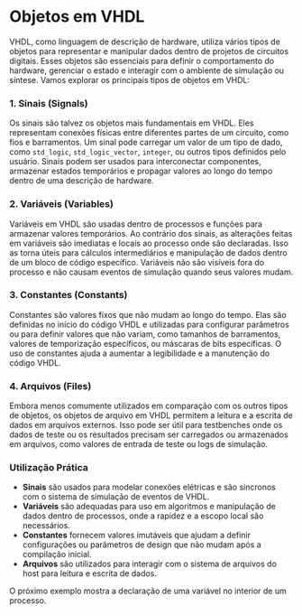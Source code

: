# Objetos em VHDL

VHDL, como linguagem de descrição de hardware, utiliza vários tipos de objetos para representar e manipular dados dentro de projetos de circuitos digitais. Esses objetos são essenciais para definir o comportamento do hardware, gerenciar o estado e interagir com o ambiente de simulação ou síntese. Vamos explorar os principais tipos de objetos em VHDL:

### 1. **Sinais (Signals)**
Os sinais são talvez os objetos mais fundamentais em VHDL. Eles representam conexões físicas entre diferentes partes de um circuito, como fios e barramentos. Um sinal pode carregar um valor de um tipo de dado, como `std_logic`, `std_logic_vector`, `integer`, ou outros tipos definidos pelo usuário. Sinais podem ser usados para interconectar componentes, armazenar estados temporários e propagar valores ao longo do tempo dentro de uma descrição de hardware.

### 2. **Variáveis (Variables)**
Variáveis em VHDL são usadas dentro de processos e funções para armazenar valores temporários. Ao contrário dos sinais, as alterações feitas em variáveis são imediatas e locais ao processo onde são declaradas. Isso as torna úteis para cálculos intermediários e manipulação de dados dentro de um bloco de código específico. Variáveis não são visíveis fora do processo e não causam eventos de simulação quando seus valores mudam.

### 3. **Constantes (Constants)**
Constantes são valores fixos que não mudam ao longo do tempo. Elas são definidas no início do código VHDL e utilizadas para configurar parâmetros ou para definir valores que não variam, como tamanhos de barramentos, valores de temporização específicos, ou máscaras de bits específicas. O uso de constantes ajuda a aumentar a legibilidade e a manutenção do código VHDL.

### 4. **Arquivos (Files)**
Embora menos comumente utilizados em comparação com os outros tipos de objetos, os objetos de arquivo em VHDL permitem a leitura e a escrita de dados em arquivos externos. Isso pode ser útil para testbenches onde os dados de teste ou os resultados precisam ser carregados ou armazenados em arquivos, como valores de entrada de teste ou logs de simulação.

### Utilização Prática
- **Sinais** são usados para modelar conexões elétricas e são síncronos com o sistema de simulação de eventos de VHDL.
- **Variáveis** são adequadas para uso em algoritmos e manipulação de dados dentro de processos, onde a rapidez e a escopo local são necessários.
- **Constantes** fornecem valores imutáveis que ajudam a definir configurações ou parâmetros de design que não mudam após a compilação inicial.
- **Arquivos** são utilizados para interagir com o sistema de arquivos do host para leitura e escrita de dados.

O próximo exemplo mostra a declaração de uma variável no interior de um processo.
